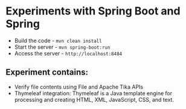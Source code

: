 # Experiments with Spring Boot and Spring

- Build the code - `mvn clean install`
- Start the server - `mvn spring-boot:run`
- Access the server - `http://localhost:8484`


## Experiment contains:
- Verify file contents using File and Apache Tika APIs
- Thymeleaf integration: Thymeleaf is a Java template engine for processing and creating HTML, XML, JavaScript, CSS, and text.